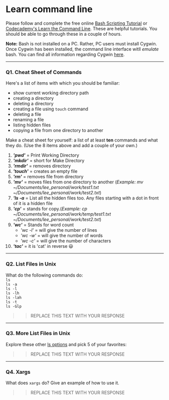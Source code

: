 # Learn command line

Please follow and complete the free online [Bash Scripting Tutorial](https://ryanstutorials.net/bash-scripting-tutorial/) or [Codecademy's Learn the Command Line](https://www.codecademy.com/learn/learn-the-command-line). These are helpful tutorials. You should be able to go through these in a couple of hours.

**Note:** Bash is not installed on a PC. Rather, PC users must install Cygwin. Once Cygwin has been installed, the command line interface witll _emulate_ bash. You can find all information regarding Cygwin [here](https://www.cygwin.com/).

---

### Q1.  Cheat Sheet of Commands  

Here's a list of items with which you should be familiar:  
* show current working directory path
* creating a directory
* deleting a directory
* creating a file using `touch` command
* deleting a file
* renaming a file
* listing hidden files
* copying a file from one directory to another

Make a cheat sheet for yourself: a list of at least **ten** commands and what they do.  (Use the 8 items above and add a couple of your own.)  

1. _**'pwd'**_ =  Print Working Directory  
2. _**'mkdir'**_ = short for Make Directory  
3. _**'rmdir'**_ = removes directory  
4. _**'touch'**_ = creates an  empty file  
5. _**'rm'**_ = removes file from directory  
6. _**'mv'**_ = moves files from one directory to another (_Example: mv ~/Documents/lee_personal/work/test1.txt ~/Documents/lee_personal/work/test2.txt_)  
7. _**'ls -a**_ = List all the hidden files too. Any files starting with a dot in front of it is a hidden file
8. _**'cp'**_ = stands for copy.(_Example: cp ~/Documents/lee_personal/work/temp/test1.txt ~/Documents/lee_personal/work/test2.txt_)  
9. _**'wc'**_ = Stands for word count  
    - _'wc -l'_ = will give the number of lines  
    - _'wc -w'_ = will give the number of words  
    - _'wc -c'_ = will give the number of characters  
10. _**'tac'**_ = it is 'cat' in reverse :smiley:
---

### Q2.  List Files in Unix   

What do the following commands do:  
`ls`  
`ls -a`  
`ls -l`  
`ls -lh`  
`ls -lah`  
`ls -t`  
`ls -Glp`  

> > REPLACE THIS TEXT WITH YOUR RESPONSE

---

### Q3.  More List Files in Unix  

Explore these other [ls options](http://www.techonthenet.com/unix/basic/ls.php) and pick 5 of your favorites:

> > REPLACE THIS TEXT WITH YOUR RESPONSE

---

### Q4.  Xargs   

What does `xargs` do? Give an example of how to use it.

> > REPLACE THIS TEXT WITH YOUR RESPONSE

 

